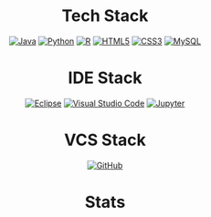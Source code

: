 <div align=center>
  
# Tech Stack
[![Java](https://img.shields.io/badge/Java-F7DF1E?style=flat-square&logo=Java&logoColor=black)]() [![Python](https://img.shields.io/badge/Python-3776AB?style=flat-square&logo=Python&logoColor=black)]()  [![R](https://img.shields.io/badge/R-FF9E0F?style=flat-square&logo=R&logoColor=black)]()  [![HTML5](https://img.shields.io/badge/HTML5-E34F26?style=flat-square&logo=HTML5&logoColor=black)]() [![CSS3](https://img.shields.io/badge/CSS3-1572B6?style=flat-square&logo=CSS3&logoColor=black)]()  [![MySQL](https://img.shields.io/badge/MySQL-3C5280?style=flat-square&logo=MySQL&logoColor=black)]()

# IDE Stack
[![Eclipse](https://img.shields.io/badge/Eclipse-2C2255?style=flat-square&logo=Eclipse&logoColor=black)]() [![Visual Studio Code](https://img.shields.io/badge/VisualStudioCode-007ACC?style=flat-square&logo=VisualStudioCode&logoColor=black)]()  [![Jupyter](https://img.shields.io/badge/Jupyter-F37626?style=flat-square&logo=Jupyter&logoColor=black)]()

# VCS Stack
[![GitHub](https://img.shields.io/badge/GitHub-FFFFFF?style=flat-square&logo=GitHub&logoColor=black)]()

  
# Stats


</div>
